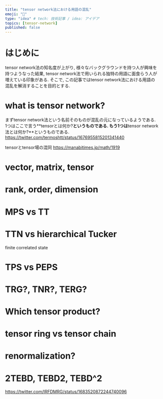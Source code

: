 ```yaml
---
title: "tensor network法における用語の混乱"
emoji: "🐥"
type: "idea" # tech: 技術記事 / idea: アイデア
topics: [tensor-network]
published: false
---
```


# はじめに
tensor network法の知名度が上がり, 様々なバックグラウンドを持つ人が興味を持つようなった結果,
tensor network法で用いられる独特の用語に面食らう人が増えている印象がある.
そこで, この記事ではtensor network法における用語の混乱を解消することを目的とする.

# what is tensor network?
まずtensor network法という名前そのものが混乱の元になっているようである.
1つはここで言う**tensorとは何か?**というものである.
もう1つは**tensor network法とは何か?**というものである.
https://twitter.com/termoshtt/status/1676955815201341440

tensorとtensor場の混同
https://manabitimes.jp/math/1919


# vector, matrix, tensor
# rank, order, dimension
# MPS vs TT
# TTN vs hierarchical Tucker
finite correlated state
# TPS vs PEPS
# TRG?, TNR?, TERG?
# Which tensor product?
# tensor ring vs tensor chain
# renormalization?
# 2TEBD, TEBD2, TEBD^2

https://twitter.com/IRFDMRG/status/1683520872244740096